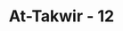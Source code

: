 ---
title: "At-Takwir - 12"
no: 12
arabic_no: ١٢
ayah: وَاِذَا الْجَحِيْمُ سُعِّرَتْۖ
translation: "dan apabila neraka Jahim dinyalakan, "
tafsir: "Dan apabila neraka Jahim yang disediakan untuk menyiksa orang-orang kafir dan durhaka telah dinyalakan sehebat-hebatnya sehingga orang yang memasukinya merasa kesakitan yang paling dahsyat. Itulah azab yang diancamkan Allah kepada orang-orang yang mengingkari-Nya. Firman Allah:\n\nSungguh, Kami telah menyediakan bagi orang-orang kafir rantai, belenggu dan neraka yang menyala-nyala. (al-Insan/76: 4)"
---
